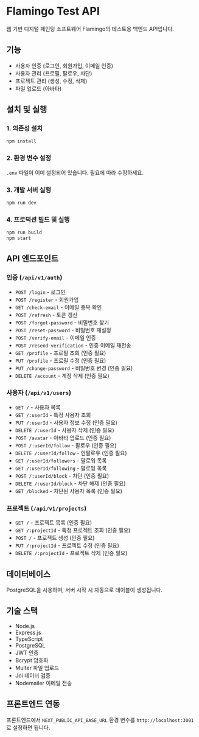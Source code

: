 # Flamingo Test API

웹 기반 디지털 페인팅 소프트웨어 Flamingo의 테스트용 백엔드 API입니다.

## 기능

- 사용자 인증 (로그인, 회원가입, 이메일 인증)
- 사용자 관리 (프로필, 팔로우, 차단)
- 프로젝트 관리 (생성, 수정, 삭제)
- 파일 업로드 (아바타)

## 설치 및 실행

### 1. 의존성 설치

```bash
npm install
```

### 2. 환경 변수 설정

`.env` 파일이 이미 설정되어 있습니다. 필요에 따라 수정하세요.

### 3. 개발 서버 실행

```bash
npm run dev
```

### 4. 프로덕션 빌드 및 실행

```bash
npm run build
npm start
```

## API 엔드포인트

### 인증 (`/api/v1/auth`)

- `POST /login` - 로그인
- `POST /register` - 회원가입
- `GET /check-email` - 이메일 중복 확인
- `POST /refresh` - 토큰 갱신
- `POST /forgot-password` - 비밀번호 찾기
- `POST /reset-password` - 비밀번호 재설정
- `POST /verify-email` - 이메일 인증
- `POST /resend-verification` - 인증 이메일 재전송
- `GET /profile` - 프로필 조회 (인증 필요)
- `PUT /profile` - 프로필 수정 (인증 필요)
- `PUT /change-password` - 비밀번호 변경 (인증 필요)
- `DELETE /account` - 계정 삭제 (인증 필요)

### 사용자 (`/api/v1/users`)

- `GET /` - 사용자 목록
- `GET /:userId` - 특정 사용자 조회
- `PUT /:userId` - 사용자 정보 수정 (인증 필요)
- `DELETE /:userId` - 사용자 삭제 (인증 필요)
- `POST /avatar` - 아바타 업로드 (인증 필요)
- `POST /:userId/follow` - 팔로우 (인증 필요)
- `DELETE /:userId/follow` - 언팔로우 (인증 필요)
- `GET /:userId/followers` - 팔로워 목록
- `GET /:userId/following` - 팔로잉 목록
- `POST /:userId/block` - 차단 (인증 필요)
- `DELETE /:userId/block` - 차단 해제 (인증 필요)
- `GET /blocked` - 차단된 사용자 목록 (인증 필요)

### 프로젝트 (`/api/v1/projects`)

- `GET /` - 프로젝트 목록 (인증 필요)
- `GET /:projectId` - 특정 프로젝트 조회 (인증 필요)
- `POST /` - 프로젝트 생성 (인증 필요)
- `PUT /:projectId` - 프로젝트 수정 (인증 필요)
- `DELETE /:projectId` - 프로젝트 삭제 (인증 필요)

## 데이터베이스

PostgreSQL을 사용하며, 서버 시작 시 자동으로 테이블이 생성됩니다.

## 기술 스택

- Node.js
- Express.js
- TypeScript
- PostgreSQL
- JWT 인증
- Bcrypt 암호화
- Multer 파일 업로드
- Joi 데이터 검증
- Nodemailer 이메일 전송

## 프론트엔드 연동

프론트엔드에서 `NEXT_PUBLIC_API_BASE_URL` 환경 변수를 `http://localhost:3001`로 설정하면 됩니다.
